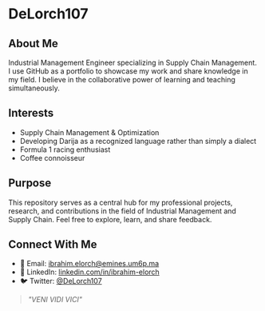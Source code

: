 # DeLorch107

## About Me
Industrial Management Engineer specializing in Supply Chain Management. I use GitHub as a portfolio to showcase my work and share knowledge in my field. I believe in the collaborative power of learning and teaching simultaneously.

## Interests
- Supply Chain Management & Optimization
- Developing Darija as a recognized language rather than simply a dialect
- Formula 1 racing enthusiast
- Coffee connoisseur

## Purpose
This repository serves as a central hub for my professional projects, research, and contributions in the field of Industrial Management and Supply Chain. Feel free to explore, learn, and share feedback.

## Connect With Me
- 📧 Email: [ibrahim.elorch@emines.um6p.ma](mailto:ibrahim.elorch@emines.um6p.ma)
- 💼 LinkedIn: [linkedin.com/in/ibrahim-elorch](https://www.linkedin.com/in/ibrahim-elorch-6879782ba/)
- 🐦 Twitter: [@DeLorch107](https://x.com/DeLorch107) 

> *"VENI VIDI VICI"*
